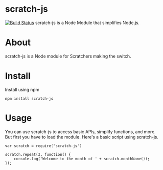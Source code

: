 # scratch-js
[![Build Status](https://travis-ci.org/chikadi/scratch-js.svg?branch=master)](https://travis-ci.org/chikadi/scratch-js)
scratch-js is a Node Module that simplifies Node.js.
# About
scratch-js is a Node module for Scratchers making the switch.

# Install
Install using npm
```
npm install scratch-js
```

# Usage
You can use scratch-js to access basic APIs, simplify functions, and more. But first you have to load the module.
Here's a basic script using scratch-js.
```
var scratch = require("scratch-js")

scratch.repeat(3, function() {
    console.log('Welcome to the month of ' + scratch.monthName());
});
```
